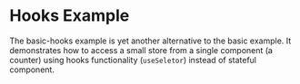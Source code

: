 # Hooks Example

The basic-hooks example is yet another alternative to the basic example. It demonstrates how to access a small store from a single component (a counter) using hooks functionality (`useSeletor`) instead of stateful component.